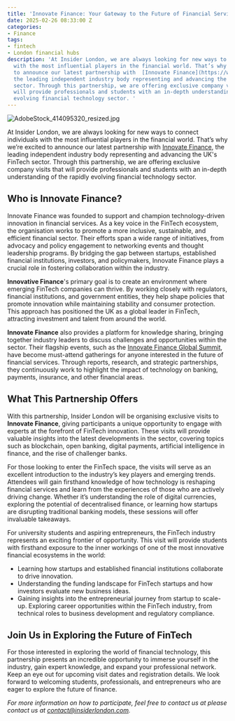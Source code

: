 ```yaml
---
title: 'Innovate Finance: Your Gateway to the Future of Financial Services'
date: 2025-02-26 08:33:00 Z
categories:
- Finance
tags:
- fintech
- London financial hubs
description: 'At Insider London, we are always looking for new ways to connect individuals
  with the most influential players in the financial world. That’s why we’re excited
  to announce our latest partnership with  [Innovate Finance](https://www.innovatefinance.com/),
  the leading independent industry body representing and advancing the UK''s FinTech
  sector. Through this partnership, we are offering exclusive company visits that
  will provide professionals and students with an in-depth understanding of the rapidly
  evolving financial technology sector. '
---
```


![AdobeStock_414095320_resized.jpg](/uploads/AdobeStock_414095320_resized.jpg)

At Insider London, we are always looking for new ways to connect individuals with the most influential players in the financial world. That’s why we’re excited to announce our latest partnership with  [Innovate Finance](https://www.innovatefinance.com/), the leading independent industry body representing and advancing the UK's FinTech sector. Through this partnership, we are offering exclusive company visits that will provide professionals and students with an in-depth understanding of the rapidly evolving financial technology sector. 


## Who is Innovate Finance?  

Innovate Finance was founded to support and champion technology-driven innovation in financial services. As a key voice in the FinTech ecosystem, the organisation works to promote a more inclusive, sustainable, and efficient financial sector. Their efforts span a wide range of initiatives, from advocacy and policy engagement to networking events and thought leadership programs. By bridging the gap between startups, established financial institutions, investors, and policymakers, Innovate Finance plays a crucial role in fostering collaboration within the industry.  

**Innovative Finance**'s primary goal is to create an environment where emerging FinTech companies can thrive. By working closely with regulators, financial institutions, and government entities, they help shape policies that promote innovation while maintaining stability and consumer protection. This approach has positioned the UK as a global leader in FinTech, attracting investment and talent from around the world.  

**Innovate Finance** also provides a platform for knowledge sharing, bringing together industry leaders to discuss challenges and opportunities within the sector. Their flagship events, such as the [Innovate Finance Global Summit](https://youtu.be/50hBPx2pBjc), have become must-attend gatherings for anyone interested in the future of financial services. Through reports, research, and strategic partnerships, they continuously work to highlight the impact of technology on banking, payments, insurance, and other financial areas.  

## What This Partnership Offers  

With this partnership, Insider London will be organising exclusive visits to **Innovate Finance**, giving participants a unique opportunity to engage with experts at the forefront of FinTech innovation. These visits will provide valuable insights into the latest developments in the sector, covering topics such as blockchain, open banking, digital payments, artificial intelligence in finance, and the rise of challenger banks.  

For those looking to enter the FinTech space, the visits will serve as an excellent introduction to the industry’s key players and emerging trends. Attendees will gain firsthand knowledge of how technology is reshaping financial services and learn from the experiences of those who are actively driving change. Whether it’s understanding the role of digital currencies, exploring the potential of decentralised finance, or learning how startups are disrupting traditional banking models, these sessions will offer invaluable takeaways.  

For university students and aspiring entrepreneurs, the FinTech industry represents an exciting frontier of opportunity. This visit will provide students with firsthand exposure to the inner workings of one of the most innovative financial ecosystems in the world:

* Learning how startups and established financial institutions collaborate to drive innovation.
* Understanding the funding landscape for FinTech startups and how investors evaluate new business ideas.
* Gaining insights into the entrepreneurial journey from startup to scale-up.
Exploring career opportunities within the FinTech industry, from technical roles to business development and regulatory compliance.


## Join Us in Exploring the Future of FinTech  

For those interested in exploring the world of financial technology, this partnership presents an incredible opportunity to immerse yourself in the industry, gain expert knowledge, and expand your professional network. Keep an eye out for upcoming visit dates and registration details. We look forward to welcoming students, professionals, and entrepreneurs who are eager to explore the future of finance.

*For more information on how to participate, feel free to contact us at please contact us at [contact@insiderlondon.com](mailto:contact@insiderlondon.com).*  
